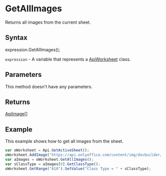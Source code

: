 # GetAllImages

Returns all images from the current sheet.

## Syntax

expression.GetAllImages();

`expression` - A variable that represents a [ApiWorksheet](../ApiWorksheet.md) class.

## Parameters

This method doesn't have any parameters.

## Returns

[ApiImage[]](../../ApiImage/ApiImage.md)

## Example

This example shows how to get all images from the sheet.

```javascript
var oWorksheet = Api.GetActiveSheet();
oWorksheet.AddImage("https://api.onlyoffice.com/content/img/docbuilder/examples/coordinate_aspects.png", 60 * 36000, 35 * 36000, 0, 2 * 36000, 0, 3 * 36000);
var aImages = oWorksheet.GetAllImages();
var sClassType = aImages[0].GetClassType();
oWorksheet.GetRange("A10").SetValue("Class Type = " + sClassType);
```
